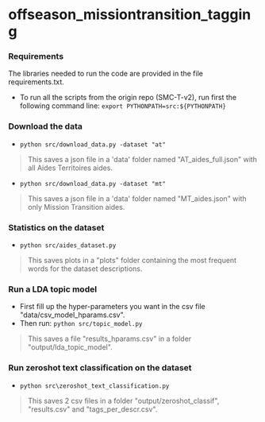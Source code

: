 # offseason_missiontransition_tagging


### Requirements
The libraries needed to run the code are provided in the file requirements.txt.
* To run all the scripts from the origin repo (SMC-T-v2), run first the following command line: `export PYTHONPATH=src:${PYTHONPATH}`

### Download the data
* `python src/download_data.py -dataset "at"`
> This saves a json file in a 'data' folder named "AT_aides_full.json" with all Aides Territoires aides. 
* `python src/download_data.py -dataset "mt"`
> This saves a json file in a 'data' folder named "MT_aides.json" with only Mission Transition aides. 

### Statistics on the dataset
* `python src/aides_dataset.py`
> This saves plots in a "plots" folder containing the most frequent words for the dataset descriptions. 

### Run a LDA topic model
* First fill up the hyper-parameters you want in the csv file "data/csv_model_hparams.csv". 
* Then run: `python src/topic_model.py`
> This saves a file "results_hparams.csv" in a folder "output/lda_topic_model". 

### Run zeroshot text classification on the dataset
* `python src\zeroshot_text_classification.py`
> This saves 2 csv files in a folder "output/zeroshot_classif", "results.csv" and "tags_per_descr.csv". 

